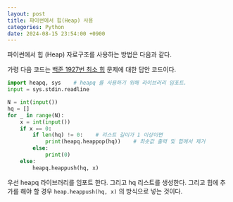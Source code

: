 ```yaml
---
layout: post
title: 파이썬에서 힙(Heap) 사용
categories: Python
date: 2024-08-15 23:54:00 +0900
---
```

파이썬에서 힙 (Heap) 자료구조를 사용하는 방법은 다음과 같다.

가령 다음 코드는 <a href="https://www.acmicpc.net/problem/1927">백준 1927번 최소 힙</a> 문제에 대한 답안 코드이다.

```python
import heapq, sys    # heapq 를 사용하기 위해 라이브러리 임포트.
input = sys.stdin.readline

N = int(input())
hq = []
for _ in range(N):
    x = int(input())
    if x == 0:
        if len(hq) != 0:    # 리스트 길이가 1 이상이면
            print(heapq.heappop(hq))    # 최솟값 출력 및 힙에서 제거
        else:
            print(0)
    else:
        heapq.heappush(hq, x)
```

우선 heapq 라이브러리를 임포트 한다. 그리고 hq 리스트를 생성한다. 그리고 힙에 추가를 해야 할 경우 ```heap.heappush(hq, x)``` 의 방식으로 넣는 것이다.